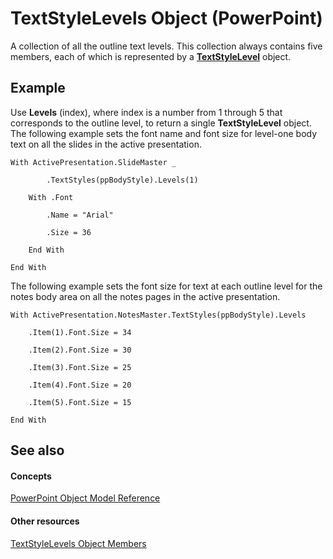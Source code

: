 
# TextStyleLevels Object (PowerPoint)

A collection of all the outline text levels. This collection always contains five members, each of which is represented by a  **[TextStyleLevel](cf9a46d6-24f1-9679-4fe9-8c431d97ef92.md)** object.


## Example

Use  **Levels** (index), where index is a number from 1 through 5 that corresponds to the outline level, to return a single **TextStyleLevel** object. The following example sets the font name and font size for level-one body text on all the slides in the active presentation.


```
With ActivePresentation.SlideMaster _

        .TextStyles(ppBodyStyle).Levels(1)

    With .Font

        .Name = "Arial"

        .Size = 36

    End With

End With
```

The following example sets the font size for text at each outline level for the notes body area on all the notes pages in the active presentation.




```
With ActivePresentation.NotesMaster.TextStyles(ppBodyStyle).Levels

    .Item(1).Font.Size = 34

    .Item(2).Font.Size = 30

    .Item(3).Font.Size = 25

    .Item(4).Font.Size = 20

    .Item(5).Font.Size = 15

End With
```


## See also


#### Concepts


[PowerPoint Object Model Reference](00acd64a-5896-0459-39af-98df2849849e.md)
#### Other resources


[TextStyleLevels Object Members](7019e02d-31e6-1559-ad49-5acd9c6fb9f1.md)
